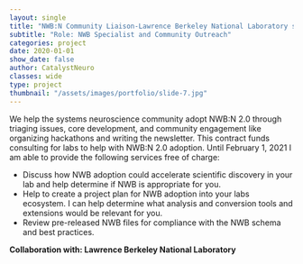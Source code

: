 ```yaml
---
layout: single
title: "NWB:N Community Liaison-Lawrence Berkeley National Laboratory sponsored  by Kavli Foundation"
subtitle: "Role: NWB Specialist and Community Outreach"
categories: project
date: 2020-01-01
show_date: false
author: CatalystNeuro
classes: wide
type: project
thumbnail: "/assets/images/portfolio/slide-7.jpg"
---
```


We help the systems neuroscience community adopt NWB:N 2.0 through triaging issues, core development, and community engagement like organizing hackathons and writing the newsletter. This contract funds consulting for labs to help with NWB:N 2.0 adoption. Until February 1, 2021 I am able to provide the following services free of charge:
- Discuss how NWB adoption could accelerate scientific discovery in your lab and help determine if NWB is appropriate for you.
- Help to create a project plan for NWB adoption into your labs ecosystem.  I can help determine what analysis and conversion tools and extensions would be relevant for you.
- Review pre-released NWB files for compliance with the NWB schema and best practices.

<strong>Collaboration with: Lawrence Berkeley National Laboratory<strong>